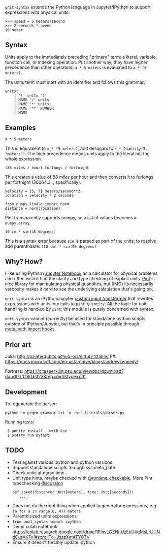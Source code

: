 `unit-syntax` extends the Python language in Jupyter/IPython to support expressions with physical units:

```
>>> speed = 5 meters/second
>>> 2 seconds * speed
10 meter
```

## Syntax

Units apply to the immediately preceding "primary" term: a literal, variable, function call, or indexing operation.  Put another way, they have higher precedence than other operators: `a * 5 meters` is evaluated to `a * (5 meters)`.

The units term must start with an identifier and follows this grammar:

```
units:
    | '(' units ')'
    | NAME '/' units
    | NAME '*' units
    | NAME '**' NUMBER
    | NAME
```

## Examples

```
x * 5 meters
```

This is equivalent to `x * (5 meters)`, and desugars to `x * Quantity(5, "meters")`.  The high precedence means units apply to the literal not the whole expression.

`(88 miles / hour) furlongs / fortnight`

This creates a value of 88 miles per hour and then converts it to furlongs per fortnight (30064.3.., specifically).

```
velocity = [5, 7] meters/second**2
location = velocity * 2 seconds

from numpy.linalg import norm
distance = norm(location)
```

Pint transparently supports numpy, so a list of values becomes a `numpy.array`.

`10 cm * sin(45 degrees)`

This is a syntax error because `sin` is parsed as part of the units; to resolve add parenthisize: `(10 cm) * sin(45 degrees)`

## Why?  How?

I like using Python+[Jupyter Notebook](https://jupyter.org/) as a calculator for physical problems and often wish it had the clarity and type checking of explicit units. [Pint](https://pint.readthedocs.io/) is nice library for manipulating physical quantifies, but (IMO) its necessarily verbosity makes it hard to see the underlying calculation that's going on.

`unit-syntax` is an IPython/Jupyter [custom input transformer](https://ipython.readthedocs.io/en/stable/config/inputtransforms.html) that rewrites expressions with units into calls to `pint.Quantity`.  All the logic for unit handling is handled by `pint`; this module is purely concerned with syntax.

`unit-syntax` cannot (currently) be used for standalone python scripts outside of IPython/Jupyter, but that's in principle possible through [meta_path import hooks](https://docs.python.org/3/reference/import.html#the-meta-path).

## Prior art

Julia: http://painterqubits.github.io/Unitful.jl/stable/
F#: https://docs.microsoft.com/en-us/archive/blogs/andrewkennedy/


Fortress: https://citeseerx.ist.psu.edu/viewdoc/download?doi=10.1.1.180.6323&rep=rep1&type=pdf


## Development

To regenerate the parser:

`python -m pegen grammar.txt -o unit_literals/parser.py`

Running tests:

```
 $ poetry install --with dev
 $ poetry run pytest
```

## TODO

 * Test against various ipython and python versions
 * Support standalone scripts through sys.meta_path
 * Check units at parse time
 * Unit type hints, maybe checked with [@runtime_checkable](https://docs.python.org/3/library/typing.html#typing.runtime_checkable).  More Pint typechecking [discussion](https://github.com/hgrecco/pint/issues/1166) 
   ```
   def speed(distance: Unit[meters], time: Unit[seconds]):
      ...
   ```
 * Does not do the right thing when applied to generator expressions, e.g `(a for a in range(0, 4)) meters`
 * Parenthisized units expressions
 * `from unit_syntax import ipython`
 * Demo colab notebook: https://colab.research.google.com/drive/1PInyLGZHnUzEuUVgMsLrUUNdCurXK7v1#scrollTo=JszzXmATY0TV
 * Ensure it doesn't forcibly update ipython
 

